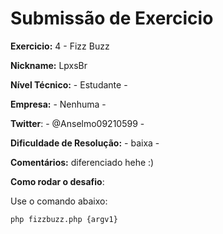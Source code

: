 # Submissão de Exercicio

**Exercicio:** 4 - Fizz Buzz

**Nickname:** LpxsBr

**Nível Técnico:** - Estudante -

**Empresa:** - Nenhuma -

**Twitter**: - @Anselmo09210599 -

**Dificuldade de Resolução:** - baixa -

**Comentários:** diferenciado hehe :)

**Como rodar o desafio**: 

Use o comando abaixo: 
```bash
php fizzbuzz.php {argv1} 
```